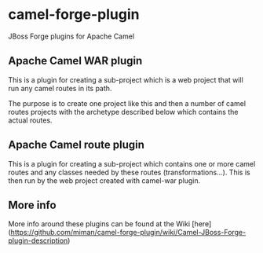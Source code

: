 camel-forge-plugin
==================

JBoss Forge plugins for Apache Camel

Apache Camel WAR plugin
-----------------------

This is a plugin for creating a sub-project which is a web project that will run any camel routes in its path.

The purpose is to create one project like this and then a number of camel routes projects with the archetype described below which contains the actual routes.


Apache Camel route plugin
-------------------------

This is a plugin for creating a sub-project which contains one or more camel routes and any classes needed by these routes (transformations...). This is then run by the web project created with camel-war plugin.


More info
---------
More info around these plugins can be found at the Wiki [here] (https://github.com/miman/camel-forge-plugin/wiki/Camel-JBoss-Forge-plugin-description)
